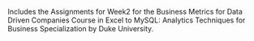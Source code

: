 Includes the Assignments for Week2 for the Business Metrics for Data Driven Companies Course in Excel to MySQL: Analytics Techniques for Business Specialization by Duke University.
